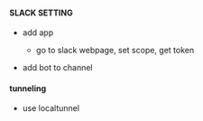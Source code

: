 #### SLACK SETTING
- add app
    - go to slack webpage, set scope, get token

- add bot to channel


#### tunneling
- use localtunnel
